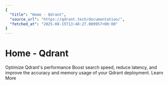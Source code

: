 ```yaml
---
{
  "title": "Home - Qdrant",
  "source_url": "https://qdrant.tech/documentation/",
  "fetched_at": "2025-08-15T13:48:27.009957+00:00"
}
---
```


# Home - Qdrant

Optimize Qdrant's performance
Boost search speed, reduce latency, and improve the accuracy and memory usage of your Qdrant deployment.
Learn More

